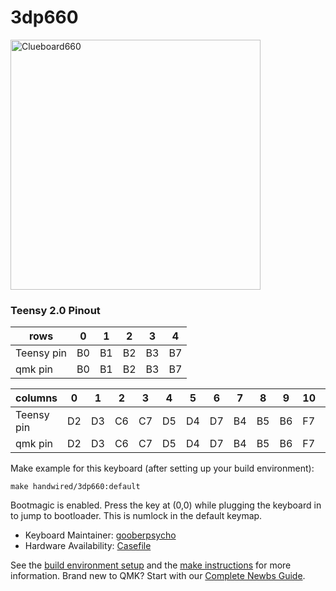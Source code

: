# 3dp660
<img src="https://imgur.com/KWyU57e" alt="Clueboard660" width="400"/>

### Teensy 2.0 Pinout
| rows        | 0   | 1   | 2   | 3   | 4   |
| ----------- | --- | --- | --- | --- | --- |
| Teensy pin  | B0  | B1  | B2  | B3  | B7  |
| qmk pin     | B0  | B1  | B2  | B3  | B7  |

| columns     | 0   | 1   | 2   | 3   | 4   | 5   | 6   | 7   | 8   | 9   | 10  | 11  | 12  | 13  | 14  |
| ----------- | --- | --- | --- | --- | --- | --- | --- | --- | --- | --- | --- | --- | --- | --- | --- |
| Teensy pin  | D2  | D3  | C6  | C7  | D5  | D4  | D7  | B4  | B5  | B6  | F7  | F6  | F5  | F4  | F1  |
| qmk pin     | D2  | D3  | C6  | C7  | D5  | D4  | D7  | B4  | B5  | B6  | F7  | F6  | F5  | F4  | F1  |


Make example for this keyboard (after setting up your build environment):

    make handwired/3dp660:default

Bootmagic is enabled.  Press the key at (0,0) while plugging the keyboard in to jump to bootloader. This is numlock in the default keymap.

* Keyboard Maintainer: [gooberpsycho]()
* Hardware Availability: [Casefile](https://www.thingiverse.com/thing:2897260)

See the [build environment setup](https://docs.qmk.fm/#/getting_started_build_tools) and the [make instructions](https://docs.qmk.fm/#/getting_started_make_guide) for more information. Brand new to QMK? Start with our [Complete Newbs Guide](https://docs.qmk.fm/#/newbs).
